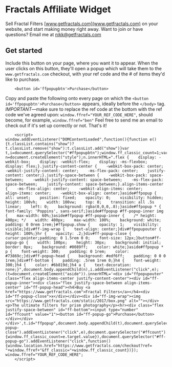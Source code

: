 # Fractals Affiliate Widget
Sell Fractal Filters [www.getfractals.com](www.getfractals.com) on your website, and start making money right away. Want to join or have questions? Email me at nikk@getfractals.com
## Get started
Include this button on your page, where you want it to appear. When the user clicks on this button, they'll open a popup which will take them to the ```www.getfractals.com``` checkout, with your ref code and the # of items they'd like to purchase.
```
    <button id='ffpopupbtn'>Purchase</button>
```

Copy and paste the following onto every page on which the ```<button id='ffpopupbtn'>Purchase</button>``` appears, ideally before the ```</body>``` tag.
*IMPORTANT*—make sure to replace the ref code at the bottom with the ref code we've agreed upon: ```window.ffref="YOUR_REF_CODE_HERE"```, should become, for example, ```window.ffref="ben"```
Feel free to send me an email to check out if it's set up correctly or not. That's it!

```
    <script>
window.addEventListener("DOMContentLoaded",function(){function e(){t.classList.contains("show")?t.classList.remove("show"):t.classList.add("show")}var t,i=document.querySelector("#ffpopupbtn");window.ff_classic_count=1;var n=document.createElement("style");n.innerHTML=".flex {    display: -webkit-box;    display: -webkit-flex;    display: -ms-flexbox;    display: flex;}.justify-content-center {    -webkit-box-pack: center;    -webkit-justify-content: center;    -ms-flex-pack: center;    justify-content: center;}.justify-space-between {    -webkit-box-pack: space-between;    -webkit-justify-content: space-between;    -ms-flex-pack: space-between;    justify-content: space-between;}.align-items-center {    -ms-flex-align: center;    -webkit-align-items: center;     align-items: center;    -webkit-box-align: center;}aside#ffpopup {    all: unset;    position: fixed;    opacity: 0;    visibility: hidden;    height: 100vh;    width: 100vw;    top: 0;    transition: all .5s linear;    left: 0;    background: rgba(0,0,0,.8);}aside#ffpopup * {    font-family: 'Poppins', sans-serif;}aside#ffpopup #ff-popup-inner img {    max-width: 60%;}aside#ffpopup #ff-popup-inner {    /* height: 400px; */    width: 400px;    max-width: 100%;    background: white;    padding: 0 0rem 1rem;}#ffpopup.show {    opacity: 1;    visibility: visible;}div#ff-img-wrap {    text-align: center;}div#ffpopupouter {    height: 100%;}hr {    opacity: .2;}div#ff-popup-close {    cursor:pointer;padding: 0 1.5rem 0 0;    font-size: 12px;}button#ff-popup-go {    width: 100px;    height: 30px;    background: initial;    border: 0px;    background: #0089ff;    color: white;}aside#ffpopup * p {    font-weight: 300;    padding: 0 1rem;    color: #73869c;}div#ff-popup-head {    background: #edf6ff;    padding: 0 0 0 1rem;}div#ff-bottom {    padding: .5rem 1rem 0;}h4 {    font-weight: 300;}h4 {    color: #6b819d;}h4 a {    text-decoration: none;}",document.body.appendChild(n),i.addEventListener("click",e);(t=document.createElement("aside")).innerHTML='<div id="ffpopupouter" class="flex align-items-center justify-content-center"><div id="ff-popup-inner"><div class="flex justify-space-between align-items-center" id="ff-popup-head"><h4>Buy <a href="https://www.getfractals.com">Fractal Filters</a></h4><div id="ff-popup-close">x</div></div><div id="ff-img-wrap"><img src="https://www.getfractals.com/static/2017/box.png" alt=""></div><p>The ultimate filters for prism photography</p><hr><div class="flex justify-space-between" id="ff-bottom"><input type="number" id="ffcount" value="1"><button id="ff-popup-go">Purchase</button></div></div></div>',t.id="ffpopup",document.body.appendChild(t),document.querySelector("#ff-popup-close").addEventListener("click",e),document.querySelector("#ffcount").addEventListener("change",function(e){window.ff_classic_count=e.target.value}),document.querySelector("#ff-popup-go").addEventListener("click",function(){window.location.href="https://www.getfractals.com/checkout?ref= "+window.ffref+"&ff_classic="+window.ff_classic_count})});
window.ffref="YOUR_REF_CODE_HERE";
    </script>        
```
